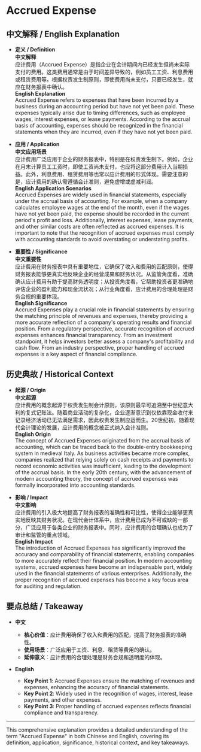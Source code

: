 # Accrued Expense

## 中文解释 / English Explanation

* **定义 / Definition**  
  **中文解释**  
  应计费用（Accrued Expense）是指企业在会计期间内已经发生但尚未实际支付的费用。这类费用通常是由于时间差异导致的，例如员工工资、利息费用或租赁费用等。根据权责发生制原则，即使费用尚未支付，只要已经发生，就应在财务报表中确认。  
  **English Explanation**  
  Accrued Expense refers to expenses that have been incurred by a business during an accounting period but have not yet been paid. These expenses typically arise due to timing differences, such as employee wages, interest expenses, or lease payments. According to the accrual basis of accounting, expenses should be recognized in the financial statements when they are incurred, even if they have not yet been paid.

* **应用 / Application**  
  **中文应用场景**  
  应计费用广泛应用于企业的财务报表中，特别是在权责发生制下。例如，企业在月末计算员工工资时，即使工资尚未支付，也应将这部分费用计入当期损益。此外，利息费用、租赁费用等也常以应计费用的形式体现。需要注意的是，应计费用的确认需遵循会计准则，避免虚增或虚减利润。  
  **English Application Scenarios**  
  Accrued Expenses are widely used in financial statements, especially under the accrual basis of accounting. For example, when a company calculates employee wages at the end of the month, even if the wages have not yet been paid, the expense should be recorded in the current period's profit and loss. Additionally, interest expenses, lease payments, and other similar costs are often reflected as accrued expenses. It is important to note that the recognition of accrued expenses must comply with accounting standards to avoid overstating or understating profits.

* **重要性 / Significance**  
  **中文重要性**  
  应计费用在财务报表中具有重要地位，它确保了收入和费用的匹配原则，使得财务报表能够更真实地反映企业的经营成果和财务状况。从监管角度看，准确确认应计费用有助于提高财务透明度；从投资角度看，它帮助投资者更准确地评估企业的盈利能力和现金流状况；从行业角度看，应计费用的合理处理是财务合规的重要体现。  
  **English Significance**  
  Accrued Expenses play a crucial role in financial statements by ensuring the matching principle of revenues and expenses, thereby providing a more accurate reflection of a company's operating results and financial position. From a regulatory perspective, accurate recognition of accrued expenses enhances financial transparency. From an investment standpoint, it helps investors better assess a company's profitability and cash flow. From an industry perspective, proper handling of accrued expenses is a key aspect of financial compliance.

## 历史典故 / Historical Context

* **起源 / Origin**  
  **中文起源**  
  应计费用的概念起源于权责发生制会计原则，该原则最早可追溯至中世纪意大利的复式记账法。随着商业活动的复杂化，企业逐渐意识到仅依靠现金收付来记录经济活动已无法满足需求，因此权责发生制应运而生。20世纪初，随着现代会计理论的发展，应计费用的概念被正式纳入会计准则。  
  **English Origin**  
  The concept of Accrued Expenses originated from the accrual basis of accounting, which can be traced back to the double-entry bookkeeping system in medieval Italy. As business activities became more complex, companies realized that relying solely on cash receipts and payments to record economic activities was insufficient, leading to the development of the accrual basis. In the early 20th century, with the advancement of modern accounting theory, the concept of accrued expenses was formally incorporated into accounting standards.

* **影响 / Impact**  
  **中文影响**  
  应计费用的引入极大地提高了财务报表的准确性和可比性，使得企业能够更真实地反映其财务状况。在现代会计体系中，应计费用已成为不可或缺的一部分，广泛应用于各类企业的财务报表中。同时，应计费用的合理确认也成为了审计和监管的重点领域。  
  **English Impact**  
  The introduction of Accrued Expenses has significantly improved the accuracy and comparability of financial statements, enabling companies to more accurately reflect their financial position. In modern accounting systems, accrued expenses have become an indispensable part, widely used in the financial statements of various enterprises. Additionally, the proper recognition of accrued expenses has become a key focus area for auditing and regulation.

## 要点总结 / Takeaway

* **中文**  
  - **核心价值**：应计费用确保了收入和费用的匹配，提高了财务报表的准确性。  
  - **使用场景**：广泛应用于工资、利息、租赁等费用的确认。  
  - **延伸意义**：应计费用的合理处理是财务合规和透明度的体现。

* **English**  
  - **Key Point 1**: Accrued Expenses ensure the matching of revenues and expenses, enhancing the accuracy of financial statements.  
  - **Key Point 2**: Widely used in the recognition of wages, interest, lease payments, and other expenses.  
  - **Key Point 3**: Proper handling of accrued expenses reflects financial compliance and transparency.

---

This comprehensive explanation provides a detailed understanding of the term "Accrued Expense" in both Chinese and English, covering its definition, application, significance, historical context, and key takeaways.